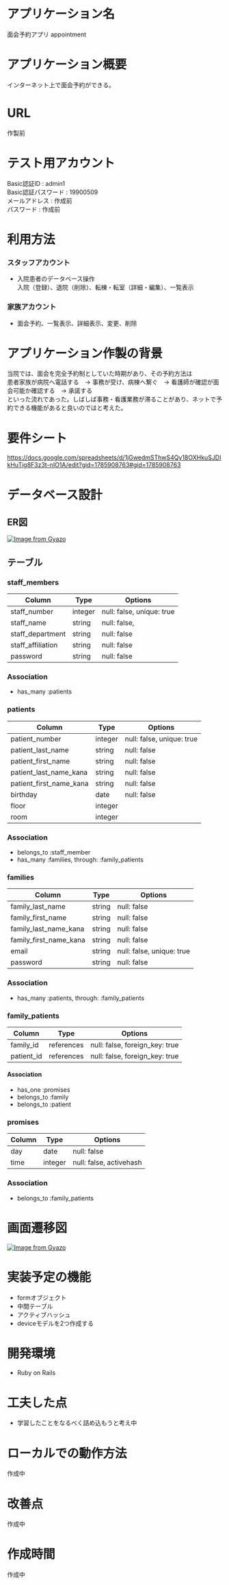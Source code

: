 # アプリケーション名
  面会予約アプリ  appointment

# アプリケーション概要
  インターネット上で面会予約ができる。

# URL
  作製前

# テスト用アカウント
  Basic認証ID : admin1  
  Basic認証パスワード : 19900509  
  メールアドレス : 作成前  
  パスワード : 作成前  

# 利用方法
### スタッフアカウント
  * 入院患者のデータベース操作  
  入院（登録）、退院（削除）、転棟・転室（詳細・編集）、一覧表示
### 家族アカウント
  * 面会予約、一覧表示、詳細表示、変更、削除

# アプリケーション作製の背景
当院では、面会を完全予約制としていた時期があり、その予約方法は  
患者家族が病院へ電話する　→ 事務が受け、病棟へ繋ぐ　→ 看護師が確認が面会可能か確認する　→ 承諾する  
といった流れであった。しばしば事務・看護業務が滞ることがあり、ネットで予約できる機能があると良いのではと考えた。

# 要件シート
https://docs.google.com/spreadsheets/d/1jGwedmSThwS4Qy18OXHkuSJDIkHuTig8F3z3t-nIO1A/edit?gid=1785908763#gid=1785908763

# データベース設計
## ER図
[![Image from Gyazo](https://i.gyazo.com/ddcbf55b034de13699aeae1399da7748.png)](https://gyazo.com/ddcbf55b034de13699aeae1399da7748)

## テーブル
### staff_members
| Column  | Type     | Options      |
|---------|----------|--------------|
|staff_number| integer | null: false, unique: true|
|staff_name| string    |null: false,   |
|staff_department| string | null: false|
|staff_affiliation| string | null: false|
|password| string | null: false|
### Association
- has_many :patients

### patients
| Column  | Type     | Options      |
|---------|----------|--------------|
|patient_number| integer| null: false, unique: true|
|patient_last_name| string | null: false|
|patient_first_name| string| null: false |
|patient_last_name_kana| string | null: false|
|patient_first_name_kana| string |null: false|
|birthday | date | null: false|
|floor | integer |   |
|room | integer |   |
### Association
- belongs_to :staff_member
- has_many :families, through: :family_patients

### families
| Column  | Type     | Options      |
|---------|----------|--------------|
|family_last_name| string | null: false|
|family_first_name| string | null: false |
|family_last_name_kana| string| null: false |
|family_first_name_kana |string|null: false|
|email | string| null: false, unique: true|
|password| string |null: false|
### Association
- has_many :patients, through: :family_patients

### family_patients
| Column  | Type     | Options      |
|---------|----------|--------------|
|family_id|references|null: false, foreign_key: true|
|patient_id|references|null: false, foreign_key: true|
#### Association
- has_one :promises
- belongs_to :family
- belongs_to :patient

### promises
| Column  | Type     | Options      |
|---------|----------|--------------|
|day  | date| null: false|
|time | integer| null: false, activehash|
### Association
- belongs_to :family_patients

# 画面遷移図
[![Image from Gyazo](https://i.gyazo.com/24b212d81692949f7f69a954d41b8739.png)](https://gyazo.com/24b212d81692949f7f69a954d41b8739)

# 実装予定の機能
- formオブジェクト
- 中間テーブル
- アクティブハッシュ
- deviceモデルを2つ作成する


# 開発環境
- Ruby on Rails

# 工夫した点
- 学習したことをなるべく詰め込もうと考え中

# ローカルでの動作方法
作成中

# 改善点
作成中

# 作成時間
作成中
